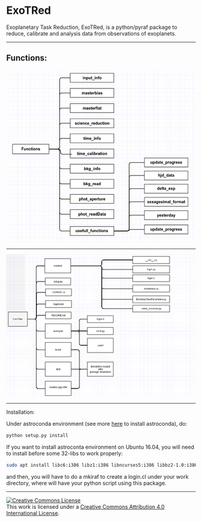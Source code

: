 # ExoTRed
Exoplanetary Task Reduction, ExoTRed, is a python/pyraf package to reduce, calibrate and analysis data from observations of exoplanets.
___
## Functions:

![functions](./functions.png)
___

![workflow](./workflow.png)
___

Installation:

Under astroconda environment (see more [here][astrconda] to install astroconda), do:

```python
python setup.py install
```

If you want to install astroconta environment on Ubuntu 16.04, you will need to install before some 32-libs to work properly:

```bash
sudo apt install libc6:i386 libz1:i386 libncurses5:i386 libbz2-1.0:i386 libuuid1:i386 libxcb1:i386 libxmu6:i386
```
and then, you will have to do a mkiraf to create a login.cl under your work directory, where will have your python script using this package.

___


<a rel="license" href="http://creativecommons.org/licenses/by/4.0/"><img alt="Creative Commons License" style="border-width:0" src="https://i.creativecommons.org/l/by/4.0/88x31.png" /></a><br />This work is licensed under a <a rel="license" href="http://creativecommons.org/licenses/by/4.0/">Creative Commons Attribution 4.0 International License</a>.


[astrconda]: http://astroconda.readthedocs.io/en/latest/]
